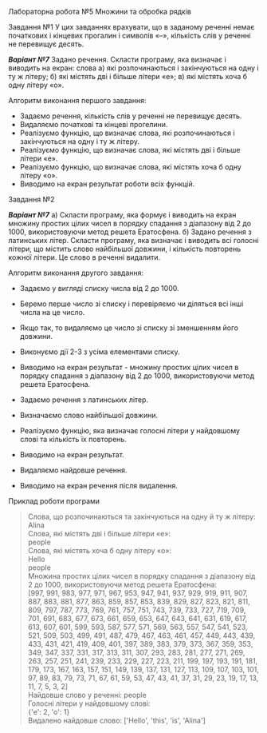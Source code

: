 Лабораторна робота №5
Множини та обробка рядків

Завдання №1
У цих завданнях врахувати, що в заданому реченні немає початкових і кінцевих прогалин і символів «–», кількість 
слів у реченні не перевищує десять.

***Варіант №7***
Задано речення. Скласти програму, яка визначає і виводить на екран: слова а) які розпочинаються і закінчуються на 
одну і ту ж літеру; б) які містять дві і більше літери «е»; в) які містять хоча б одну літеру «о».

Алгоритм виконання першого завдання:
- Задаємо речення, кількість слів у реченні не перевищує десять.
- Видаляємо початкові та кінцеві прогелини.
- Реалізуємо функцію, що визначає слова, які розпочинаються і закінчуються на одну і ту ж літеру.
- Реалізуємо функцію, що визначає слова, які містять дві і більше літери «е».
- Реалізуємо функцію, що визначає слова, які містять хоча б одну літеру «о».
- Виводимо на екран результат роботи всіх функцій.

Завдання №2

***Варіант №7***
а) Скласти програму, яка формує і виводить на екран множину простих цілих чисел в порядку спадання з діапазону 
від 2 до 1000, використовуючи метод решета Ератосфена.
б) Задано речення з латинських літер. Скласти програму, яка визначає і виводить всі голосні літери, що містить слово 
найбільшої довжини, і кількість повторень кожної літери. Це слово в реченні видалити.

Алгоритм виконання другого завдання:
- Задаємо у вигляді списку числа від 2 до 1000. 
- Беремо перше число зі списку і перевіряємо чи діляться всі інші числа на це число.
- Якщо так, то видаляємо це число зі списку зі зменшенням його довжини.
- Виконуємо дії 2-3 з усіма елементами списку.
- Виводимо на екран результат - множину простих цілих чисел в порядку спадання з діапазону від 2 до 1000, 
  використовуючи метод решета Ератосфена.
  

- Задаємо речення з латинських літер.
- Визначаємо слово найбільшої довжини.
- Реалізуємо функцію, яка визначає голосні літери у найдовшому слові та кількість їх повторень.
- Виводимо на екран результат.
- Видаляємо найдовше речення.
- Виводимо на екран речення після видалення.

Приклад роботи програми
> Слова, що розпочинаються та закінчуються на одну й ту ж літеру: <br>
> Alina <br>
> Слова, які містять дві і більше літери «е»:<br>
> people <br>
> Слова, які містять хоча б одну літеру «о»: <br>
> Hello <br> 
> people <br>
> Множина простих цілих чисел в порядку спадання з діапазону від 2 до 1000, використовуючи метод решета Ератосфена:  <br>
> [997, 991, 983, 977, 971, 967, 953, 947, 941, 937, 929, 919, 911, 907, 887, 883, 881, 877, 863, 859, 857, 853, 839, 829, 827, 823, 821, 811, 809, 797, 787, 773, 769, 761, 757, 751, 743, 739, 733, 727, 719, 709, 701, 691, 683, 677, 673, 661, 659, 653, 647, 643, 641, 631, 619, 617, 613, 607, 601, 599, 593, 587, 577, 571, 569, 563, 557, 547, 541, 523, 521, 509, 503, 499, 491, 487, 479, 467, 463, 461, 457, 449, 443, 439, 433, 431, 421, 419, 409, 401, 397, 389, 383, 379, 373, 367, 359, 353, 349, 347, 337, 331, 317, 313, 311, 307, 293, 283, 281, 277, 271, 269, 263, 257, 251, 241, 239, 233, 229, 227, 223, 211, 199, 197, 193, 191, 181, 179, 173, 167, 163, 157, 151, 149, 139, 137, 131, 127, 113, 109, 107, 103, 101, 97, 89, 83, 79, 73, 71, 67, 61, 59, 53, 47, 43, 41, 37, 31, 29, 23, 19, 17, 13, 11, 7, 5, 3, 2] <br>
> Найдовше слово у реченні:  people <br>
> Голосні літери у найдовшому слові: <br>
> {'e': 2, 'o': 1} <br>
> Видалено найдовше слово:  ['Hello', 'this', 'is', 'Alina'] <br>
